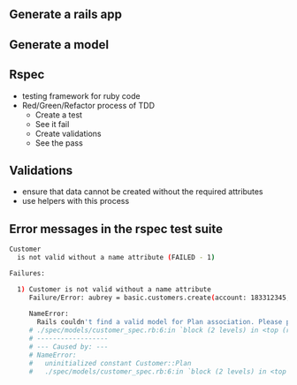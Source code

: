 ## Generate a rails app

## Generate a model

## Rspec
- testing framework for ruby code
- Red/Green/Refactor process of TDD
  - Create a test
  - See it fail
  - Create validations
  - See the pass

## Validations
- ensure that data cannot be created without the required attributes
- use helpers with this process


## Error messages in the rspec test suite
```bash
Customer
  is not valid without a name attribute (FAILED - 1)

Failures:

  1) Customer is not valid without a name attribute
     Failure/Error: aubrey = basic.customers.create(account: 183312345, paid: true)
     
     NameError:
       Rails couldn't find a valid model for Plan association. Please provide the :class_name option on the association declaration. If :class_name is already provided, make sure it's an ActiveRecord::Base subclass.
     # ./spec/models/customer_spec.rb:6:in `block (2 levels) in <top (required)>'
     # ------------------
     # --- Caused by: ---
     # NameError:
     #   uninitialized constant Customer::Plan
     #   ./spec/models/customer_spec.rb:6:in `block (2 levels) in <top (required)>'
```